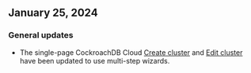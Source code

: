 ## January 25, 2024

<h3 id="2024-01-17-general-updates"> General updates </h3>

- The single-page CockroachDB Cloud [Create cluster](https://www.cockroachlabs.com/docs/cockroachcloud/create-a-serverless-cluster) and [Edit cluster](https://www.cockroachlabs.com/docs/cockroachcloud/serverless-cluster-management) have been updated to use multi-step wizards.
